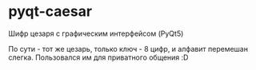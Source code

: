 # pyqt-caesar
Шифр цезаря с графическим интерфейсом (PyQt5)

По сути - тот же цезарь, только ключ - 8 цифр, и алфавит перемешан слегка. Пользовался им для приватного общения :D

